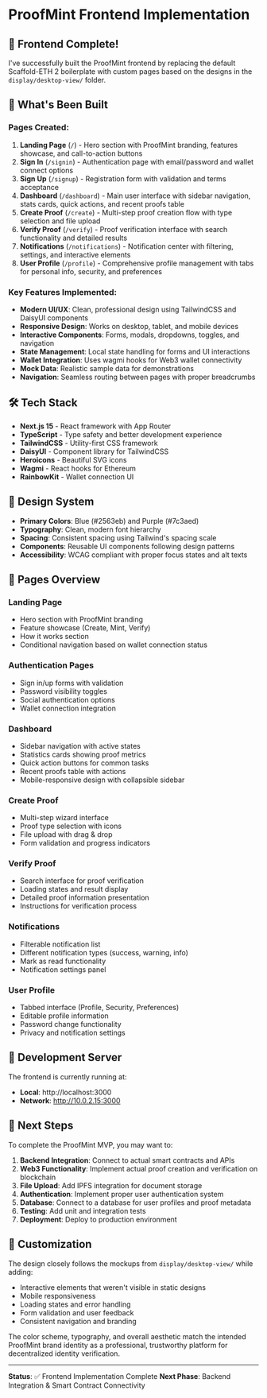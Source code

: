 # ProofMint Frontend Implementation

## 🎉 Frontend Complete!

I've successfully built the ProofMint frontend by replacing the default Scaffold-ETH 2 boilerplate with custom pages based on the designs in the `display/desktop-view/` folder.

## 🚀 What's Been Built

### Pages Created:

1. **Landing Page** (`/`) - Hero section with ProofMint branding, features showcase, and call-to-action buttons
2. **Sign In** (`/signin`) - Authentication page with email/password and wallet connect options
3. **Sign Up** (`/signup`) - Registration form with validation and terms acceptance
4. **Dashboard** (`/dashboard`) - Main user interface with sidebar navigation, stats cards, quick actions, and recent proofs table
5. **Create Proof** (`/create`) - Multi-step proof creation flow with type selection and file upload
6. **Verify Proof** (`/verify`) - Proof verification interface with search functionality and detailed results
7. **Notifications** (`/notifications`) - Notification center with filtering, settings, and interactive elements
8. **User Profile** (`/profile`) - Comprehensive profile management with tabs for personal info, security, and preferences

### Key Features Implemented:

- **Modern UI/UX**: Clean, professional design using TailwindCSS and DaisyUI components
- **Responsive Design**: Works on desktop, tablet, and mobile devices
- **Interactive Components**: Forms, modals, dropdowns, toggles, and navigation
- **State Management**: Local state handling for forms and UI interactions
- **Wallet Integration**: Uses wagmi hooks for Web3 wallet connectivity
- **Mock Data**: Realistic sample data for demonstrations
- **Navigation**: Seamless routing between pages with proper breadcrumbs

## 🛠 Tech Stack

- **Next.js 15** - React framework with App Router
- **TypeScript** - Type safety and better development experience
- **TailwindCSS** - Utility-first CSS framework
- **DaisyUI** - Component library for TailwindCSS
- **Heroicons** - Beautiful SVG icons
- **Wagmi** - React hooks for Ethereum
- **RainbowKit** - Wallet connection UI

## 🎨 Design System

- **Primary Colors**: Blue (#2563eb) and Purple (#7c3aed)
- **Typography**: Clean, modern font hierarchy
- **Spacing**: Consistent spacing using Tailwind's spacing scale
- **Components**: Reusable UI components following design patterns
- **Accessibility**: WCAG compliant with proper focus states and alt texts

## 📱 Pages Overview

### Landing Page

- Hero section with ProofMint branding
- Feature showcase (Create, Mint, Verify)
- How it works section
- Conditional navigation based on wallet connection status

### Authentication Pages

- Sign in/up forms with validation
- Password visibility toggles
- Social authentication options
- Wallet connection integration

### Dashboard

- Sidebar navigation with active states
- Statistics cards showing proof metrics
- Quick action buttons for common tasks
- Recent proofs table with actions
- Mobile-responsive design with collapsible sidebar

### Create Proof

- Multi-step wizard interface
- Proof type selection with icons
- File upload with drag & drop
- Form validation and progress indicators

### Verify Proof

- Search interface for proof verification
- Loading states and result display
- Detailed proof information presentation
- Instructions for verification process

### Notifications

- Filterable notification list
- Different notification types (success, warning, info)
- Mark as read functionality
- Notification settings panel

### User Profile

- Tabbed interface (Profile, Security, Preferences)
- Editable profile information
- Password change functionality
- Privacy and notification settings

## 🔧 Development Server

The frontend is currently running at:

- **Local**: http://localhost:3000
- **Network**: http://10.0.2.15:3000

## 🎯 Next Steps

To complete the ProofMint MVP, you may want to:

1. **Backend Integration**: Connect to actual smart contracts and APIs
2. **Web3 Functionality**: Implement actual proof creation and verification on blockchain
3. **File Upload**: Add IPFS integration for document storage
4. **Authentication**: Implement proper user authentication system
5. **Database**: Connect to a database for user profiles and proof metadata
6. **Testing**: Add unit and integration tests
7. **Deployment**: Deploy to production environment

## 🎨 Customization

The design closely follows the mockups from `display/desktop-view/` while adding:

- Interactive elements that weren't visible in static designs
- Mobile responsiveness
- Loading states and error handling
- Form validation and user feedback
- Consistent navigation and branding

The color scheme, typography, and overall aesthetic match the intended ProofMint brand identity as a professional, trustworthy platform for decentralized identity verification.

---

**Status**: ✅ Frontend Implementation Complete
**Next Phase**: Backend Integration & Smart Contract Connectivity
